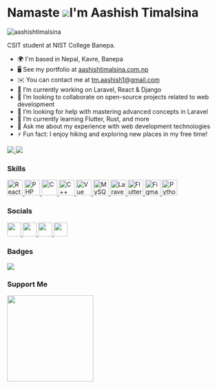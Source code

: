 Namaste ![](https://user-images.githubusercontent.com/18350557/176309783-0785949b-9127-417c-8b55-ab5a4333674e.gif)I'm Aashish Timalsina
=======================================================================================================================================

<p align="left"> 
    <img src="https://komarev.com/ghpvc/?username=aashishtimalsina&label=Profile%20views&color=0e75b6&style=flat" alt="aashishtimalsina" />
    </p>
CSIT student at NIST College Banepa.

*   🌍  I'm based in Nepal, Kavre, Banepa
*   🖥️  See my portfolio at [aashishtimalsina.com.np](http://aashishtimalsina.com.np)
*   ✉️  You can contact me at [tm.aashish1@gmail.com](mailto:tm.aashish1@gmail.com)
*   🔭  I’m currently working on Laravel, React & Django
*   👯  I’m looking to collaborate on open-source projects related to web development
*   🤝  I’m looking for help with mastering advanced concepts in Laravel
*   🌱  I’m currently learning Flutter, Rust, and more
*   💬  Ask me about my experience with web development technologies
*   ⚡  Fun fact: I enjoy hiking and exploring new places in my free time!

<a href="https://www.github.com/aashishtimalsina" target="_blank" rel="noreferrer">
    <img src="https://img.shields.io/github/followers/aashishtimalsina?logo=github&style=for-the-badge&color=facc15&labelColor=365314" />
</a>
<a href="https://www.twitter.com/@aashishtimi" target="_blank" rel="noreferrer">
    <img src="https://img.shields.io/twitter/follow/@aashishtimi?logo=github&style=for-the-badge&color=facc15&labelColor=365314"/>
</a>

### Skills 
<p align="left">
<!--  <a href="https://www.linux.org/" target="_blank" rel="noreferrer">
    <img src="https://raw.githubusercontent.com/danielcranney/readme-generator/main/public/icons/skills/linux-colored.svg" width="36" height="36" alt="Linux" />
 </a> -->
  <a href="https://www.react.dev/" target="_blank" rel="noreferrer">
    <img src="https://raw.githubusercontent.com/danielcranney/readme-generator/main/public/icons/skills/react-colored.svg" width="36" height="36" alt="React" />
 </a>
<a href="https://www.php.net/" target="_blank" rel="noreferrer">
    <img src="https://raw.githubusercontent.com/danielcranney/readme-generator/main/public/icons/skills/php-colored.svg" width="36" height="36" alt="PHP" />
 </a>
<a href="https://docs.microsoft.com/en-us/cpp/?view=msvc-170" target="_blank" rel="noreferrer">
    <img src="https://raw.githubusercontent.com/danielcranney/readme-generator/main/public/icons/skills/c-colored.svg" width="36" height="36" alt="C" />
 </a>
<a href="https://docs.microsoft.com/en-us/cpp/?view=msvc-170" target="_blank" rel="noreferrer">
    <img src="https://raw.githubusercontent.com/danielcranney/readme-generator/main/public/icons/skills/cplusplus-colored.svg" width="36" height="36"                  alt="C++" />
</a>
<!-- <a href="https://developer.mozilla.org/en-US/docs/Glossary/HTML5" target="_blank" rel="noreferrer">
    <img src="https://raw.githubusercontent.com/danielcranney/readme-generator/main/public/icons/skills/html5-colored.svg" width="36" height="36"                      alt="HTML5"/> -->
</a>
<a href="https://vuejs.org/" target="_blank" rel="noreferrer">
    <img src="https://raw.githubusercontent.com/danielcranney/readme-generator/main/public/icons/skills/vuejs-colored.svg" width="36" height="36" alt="Vue"/>
</a>
<a href="https://www.mysql.com/" target="_blank" rel="noreferrer">
    <img src="https://raw.githubusercontent.com/danielcranney/readme-generator/main/public/icons/skills/mysql-colored.svg" width="36" height="36"                      alt="MySQL"/>
</a>
<a href="https://laravel.com/" target="_blank" rel="noreferrer">
    <img src="https://raw.githubusercontent.com/danielcranney/readme-generator/main/public/icons/skills/laravel-colored.svg" width="36" height="36"                    alt="Laravel" />
    </a>
<a href="https://flutter.dev/" target="_blank" rel="noreferrer">
    <img src="https://raw.githubusercontent.com/danielcranney/readme-generator/main/public/icons/skills/flutter-colored.svg" width="36" height="36"                    alt="Flutter" />
</a>
<!-- <a href="https://www.adobe.com/uk/products/photoshop.html" target="_blank" rel="noreferrer">
    <img src="https://raw.githubusercontent.com/danielcranney/readme-generator/main/public/icons/skills/photoshop-colored.svg" width="36" height="36"                  alt="Photoshop" />
</a>
<a href="https://www.adobe.com/uk/products/xd.html" target="_blank" rel="noreferrer">
    <img src="https://raw.githubusercontent.com/danielcranney/readme-generator/main/public/icons/skills/xd-colored.svg" width="36" height="36" alt="XD" />
</a> -->
<a href="https://www.figma.com/" target="_blank" rel="noreferrer">
    <img src="https://raw.githubusercontent.com/danielcranney/readme-generator/main/public/icons/skills/figma-colored.svg" width="36" height="36"                      alt="Figma"/>
</a>
<!--  <a href="https://www.python.org/" target="_blank" rel="noreferrer">
    <img src="https://raw.githubusercontent.com/danielcranney/readme-generator/main/public/icons/skills/python-colored.svg" width="36" height="36"                      alt="Python"/>
</a> -->
  <a href="https://www.djangoproject.com/" target="_blank" rel="noreferrer">
    <img src="https://raw.githubusercontent.com/danielcranney/readme-generator/main/public/icons/skills/django-colored.svg" width="36" height="36"                      alt="Python"/>
</a>
<!--  <a href="https://www.archlinux.org/" target="_blank" rel="noreferrer">
    <img src="https://archlinux.org/static/logos/archlinux-logo-dark-90dpi.ebdee92a15b3.png" height="36" alt="Arch Linux"/>
</a> -->
 
</p>
                    
 ### Socials
 <p align="left"> 
    <a href="https://discord.com/users/Aashish#6184" target="_blank" rel="noreferrer">
        <img src="https://raw.githubusercontent.com/danielcranney/readme-generator/main/public/icons/socials/discord.svg" width="32" height="32" />
    </a> 
<!--     <a href="https://www.facebook.com/tm.aashish" target="_blank" rel="noreferrer">
        <img src="https://raw.githubusercontent.com/danielcranney/readme-generator/main/public/icons/socials/facebook.svg" width="32" height="32" />
    </a> 
    <a href="https://www.github.com/aashishtimalsina" target="_blank" rel="noreferrer">
        <img src="https://raw.githubusercontent.com/danielcranney/readme-generator/main/public/icons/socials/github.svg" width="32" height="32" />
    </a> 
    <a href="http://www.instagram.com/me.aaashish" target="_blank" rel="noreferrer">
        <img src="https://raw.githubusercontent.com/danielcranney/readme-generator/main/public/icons/socials/instagram.svg" width="32" height="32" />
    </a>  -->
    <a href="https://www.linkedin.com/in/aashish-timalsina-4b8156206" target="_blank" rel="noreferrer">
        <img src="https://raw.githubusercontent.com/danielcranney/readme-generator/main/public/icons/socials/linkedin.svg" width="32" height="32" />
    </a> 
    <a href="http://www.medium.com/@tm.aashish1" target="_blank" rel="noreferrer">
        <img src="https://raw.githubusercontent.com/danielcranney/readme-generator/main/public/icons/socials/medium.svg" width="32" height="32" />
    </a> 
<!--     <a href="https://www.stackoverflow.com/users/20666695/aashish-timalsina" target="_blank" rel="noreferrer">
        <img src="https://raw.githubusercontent.com/danielcranney/readme-generator/main/public/icons/socials/stackoverflow.svg" width="32" height="32" />
    </a>  -->
<!--     <a href="https://www.twitter.com/@aashishtimi" target="_blank" rel="noreferrer">
        <img src="https://raw.githubusercontent.com/danielcranney/readme-generator/main/public/icons/socials/twitter.svg" width="32" height="32" />
    </a>  -->
    <a href="https://www.youtube.com/@tm.aashish" target="_blank" rel="noreferrer">
        <img src="https://raw.githubusercontent.com/danielcranney/readme-generator/main/public/icons/socials/youtube.svg" width="32" height="32" />
    </a>
</p>

### Badges
<a href="http://www.github.com/aashishtimalsina">
    <img src="https://github-readme-streak-stats.herokuapp.com/?user=aashishtimalsina&stroke=facc15&background=365314&ring=84cc16&fire=84cc16&currStreakNum=facc15&currStreakLabel=84cc16&sideNums=facc15&sideLabels=facc15&dates=facc15&hide_border=true" />
</a>

<!-- 
 ![image](https://github.com/whoami15/whoami15/blob/master/dino.gif) 
 -->


### Support Me
<a href="https://www.buymeacoffee.com/tm.aashish1">
    <img src="https://cdn.buymeacoffee.com/buttons/v2/default-yellow.png" width="200" />
</a>
